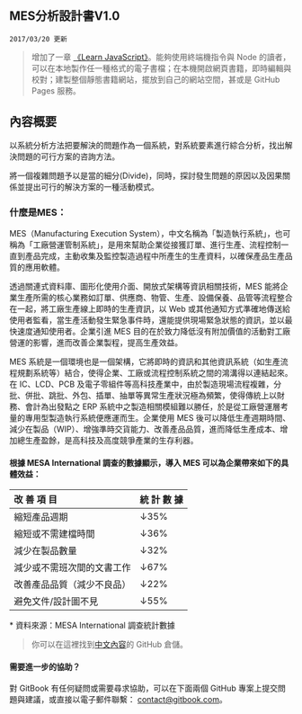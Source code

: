 ## MES分析設計書V1.0

`2017/03/20 更新`

> 增加了一章 [《Learn JavaScript》](https://www.gitbook.com/book/gitbookio/javascript/details)。能夠使用終端機指令與 Node 的讀者，可以在本地製作任一種格式的電子書檔；在本機開啟網頁書籍，即時編輯與校對；建製整個靜態書籍網站，擺放到自己的網站空間，甚或是 GitHub Pages 服務。

## 內容概要

以系統分析方法把要解決的問題作為一個系統，對系統要素進行綜合分析，找出解決問題的可行方案的咨詢方法。

將一個複雜問題予以是當的細分\(Divide\)，同時，探討發生問題的原因以及因果關係並提出可行的解決方案的一種活動模式。

### 什麼是MES：

MES（Manufacturing Execution System），中文名稱為「製造執行系統」，也可稱為「工廠營運管制系統」，是用來幫助企業從接獲訂單、進行生產、流程控制一直到產品完成，主動收集及監控製造過程中所產生的生產資料，以確保產品生產品質的應用軟體。

透過關連式資料庫、圖形化使用介面、開放式架構等資訊相關技術，MES 能將企業生產所需的核心業務如訂單、供應商、物管、生產、設備保養、品管等流程整合在一起，將工廠生產線上即時的生產資訊，以 Web 或其他通知方式準確地傳送給使用者監看，當生產活動發生緊急事件時，還能提供現場緊急狀態的資訊，並以最快速度通知使用者。企業引進 MES 目的在於致力降低沒有附加價值的活動對工廠營運的影響，進而改善企業製程，提高生產效益。

MES 系統是一個環境也是一個架構，它將即時的資訊和其他資訊系統（如生產流程規劃系統等）結合，使得企業、工廠或流程控制系統之間的鴻溝得以連結起來。在 IC、LCD、PCB 及電子零組件等高科技產業中，由於製造現場流程複雜，分批、併批、跳批、外包、插單、抽單等異常生產狀況極為頻繁，使得傳統上以財務、會計為出發點之 ERP 系統中之製造相關模組難以勝任，於是從工廠營運層考量的專用型製造執行系統便應運而生。企業使用 MES 後可以降低生產週期時間、減少在製品（WIP）、增強準時交貨能力、改善產品品質，進而降低生產成本、增加總生產盈餘，是高科技及高度競爭產業的生存利器。

#### 根據 MESA International 調查的數據顯示，導入 MES 可以為企業帶來如下的具體效益： 

| 改 善 項 目 | 統 計 數 據 |
| :--- | :--- |
| 縮短產品週期 | ↓35% |
| 縮短或不需建檔時間 | ↓36% |
| 減少在製品數量 | ↓32% |
| 減少或不需班次間的文書工作 | ↓67% |
| 改善產品品質（減少不良品） | ↓22% |
| 避免文件/設計圖不見 | ↓55% |

\* 資料來源：MESA International 調查統計數據



> 你可以在這裡找到[中文內容](https://github.com/wastemobile/gitbook)的 GitHub 倉儲。

#### 需要進一步的協助？

對 GitBook 有任何疑問或需要尋求協助，可以在下面兩個 GitHub 專案上提交問題與建議，或直接以電子郵件聯繫： [contact@gitbook.com](mailto:contact@gitbook.com)。

